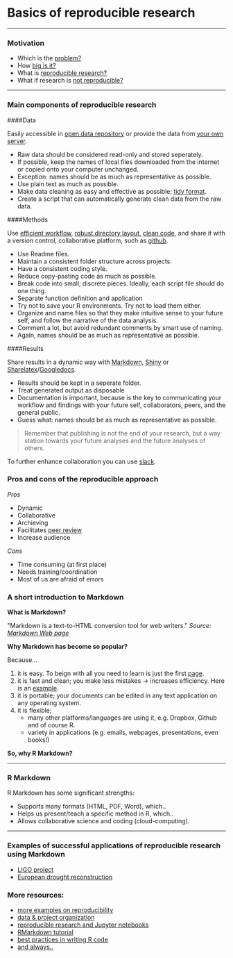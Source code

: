 Basics of reproducible research
================

------------------------------------------------------------------------

### Motivation
-   Which is the [problem?](http://journals.plos.org/plosmedicine/article/file?id=10.1371/journal.pmed.0020124&type=printable)
-   How [big is it?](http://www.nature.com/news/1-500-scientists-lift-the-lid-on-reproducibility-1.19970)
-   What is [reproducible research?](http://onlinelibrary.wiley.com/doi/10.1002/2016WR019285/abstract)
-   What if research is [not reproducible?](https://retractionwatch.com/2013/02/01/seizure-study-retracted-after-authors-realize-data-got-terribly-mixed/)

------------------------------------------------------------------------

### Main components of reproducible research

####Data 

Easily accessible in [open data repository](https://www.nature.com/sdata/policies/repositories) 
or provide the data from [your own server](https://shiny.fzp.czu.cz/KVHEM/OWDA/).

  + Raw data should be considered read-only and stored seperately.
  + If possible, keep the names of local files downloaded from the internet or copied onto your computer unchanged.
  + Exception: names should be as much as representative as possible.
  + Use plain text as much as possible.
  + Make data cleaning as easy and effective as possible; [tidy format](http://vita.had.co.nz/papers/tidy-data.pdf).
  + Create a script that can automatically generate clean data from the raw data.

####Methods

Use [efficient workflow](https://csgillespie.github.io/efficientR/preface.html), [robust directory layout](https://nicercode.github.io/blog/2013-04-05-projects/), [clean code](http://adv-r.had.co.nz/Style.html), and share it with a version control, collaborative platform, such as [github](https://github.com/KVHEM/drought_uncertainty).
 
  + Use Readme files.
  + Maintain a consistent folder structure across projects.
  + Have a consistent coding style.
  + Reduce copy-pasting code as much as possible.
  + Break code into small, discrete pieces. Ideally, each script file should do one thing.
  + Separate function definition and application
  + Try not to save your R environments. Try not to load them either. 
  + Organize and name files so that they make intuitive sense to your future self, and follow the narrative of the data analysis.
  + Comment a lot, but avoid redundant comments by smart use of naming.
  + Again, names should be as much as representative as possible.
  
####Results

Share results in a dynamic way with [Markdown](http://daringfireball.net/projects/markdown/), [Shiny](https://shiny.rstudio.com/) or [Sharelatex](https://www.sharelatex.com/)/[Googledocs](https://www.google.ca/docs/about/).

  + Results should be kept in a seperate folder. 
  + Treat generated output as disposable
  + Documentation is important, because  is the key to communicating your workflow and findings with your future self, collaborators, peers, and the general public.
  + Guess what: names should be as much as representative as possible.
  
> Remember that publishing is not the end of your research, but a way station towards your future analyses and the future analyses of others.

To further enhance collaboration you can use [slack](https://www.nature.com/news/how-scientists-use-slack-1.21228).

### Pros and cons of the reproducible approach

_Pros_

- Dynamic
- Collaborative
- Archieving
- Facilitates [peer review](https://ciencias.ulisboa.pt/sites/default/files/fcul/outros/A%20Letter%20from%20the%20Frustrated%20Author%20of%20a%20Journal%20paper.pdf)
- Increase audience  

_Cons_

- Time consuming (at first place)
- Needs training/coordination
- Most of us are afraid of errors

### A short introduction to Markdown

**What is Markdown?**

"Markdown is a text-to-HTML conversion tool for web writers." *Source: [Markdown Web page](http://daringfireball.net/projects/markdown/)*

**Why Markdown has become so popular?**

Because...

1.  it is easy. To beign with all you need to learn is just the first [page](https://www.rstudio.com/wp-content/uploads/2015/03/rmarkdown-reference.pdf).
2.  it is fast and clean; you make less mistakes -&gt; increases efficiency. Here is an [example](https://en.wikipedia.org/wiki/Markdown).
3.  it is portable; your documents can be edited in any text application on any operating system.
4.  it is flexible;
    -   many other platforms/languages are using it, e.g. Dropbox, Github and of course R.
    -   variety in applications (e.g. emails, webpages, presentations, even books!)

**So, why R Markdown?**

------------------------------------------------------------------------

### R Markdown

R Markdown has some significant strengths:

-   Supports many formats (HTML, PDF, Word), which..
-   Helps us present/teach a specific method in R, which..
-   Allows collaborative science and coding (cloud-computing).

------------------------------------------------------------------------

### Examples of successful applications of reproducible research using Markdown

- [LIGO project](https://losc.ligo.org/s/events/GW150914/GW150914_tutorial.html)
- [European drought reconstruction](https://www.fzp.czu.cz/en/r-9409-science-research/r-9674-leading-research-groups/r-9669-hydrological-and-climate-variability/r-9713-team-news/drought-reconstruction-1776-2015.html)

###  More resources:

-   [more examples on reproducibility](https://github.com/Reproducible-Science-Curriculum/introduction-RR-Jupyter/blob/gh-pages/notebooks/Intro-to-reproducible-research.ipynb)
-   [data & project organization](https://reproducible-science-curriculum.github.io/organization-RR-Jupyter/aio.html)
-   [reproducible research and Jupyter notebooks](https://reproducible-science-curriculum.github.io/workshop-RR-Jupyter/)
-   [RMarkdown tutorial](https://github.com/imarkonis/rmarkdown/blob/master/ped_markdown_git.md)
-   [best practices in writing R code](https://swcarpentry.github.io/r-novice-inflammation/06-best-practices-R/)
-   [and always..](https://www.google.cz/search?client=ubuntu&channel=fs&q=r+markdown&ie=utf-8&oe=utf-8&gfe_rd=cr&ei=vk4OWPmPEuik8wfkw5kY)
